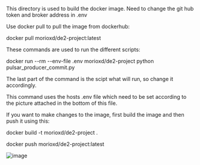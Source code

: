This directory is used to build the docker image. Need to change the git hub token and broker address in .env

Use docker pull to pull the image from dockerhub:

docker pull morioxd/de2-project:latest


These commands are used to run the different scripts:

docker run --rm --env-file .env morioxd/de2-project python pulsar_producer_commit.py

The last part of the command is the scipt what will run, so change it accordingly. 

This command uses the hosts .env file which need to be set according to the picture attached in the bottom of this file. 


If you want to make changes to the image, first build the image and then push it using this:

docker build -t morioxd/de2-project .

docker push morioxd/de2-project:latest


![image](https://github.com/user-attachments/assets/0bce54ae-5b1a-4042-b264-0c000eaee707)


